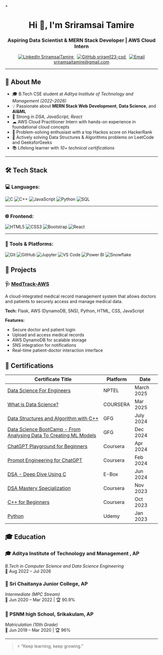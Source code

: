 +<h1 align="center">Hi 👋, I'm Sriramsai Tamire</h1>
<h3 align="center">Aspiring Data Scientist & MERN Stack Developer | AWS Cloud Intern</h3>

<p align="center">
  <a href="https://www.linkedin.com/in/sriramsai-tamire-a9749b277?utm_source=share&utm_campaign=share_via&utm_content=profile&utm_medium=android_app" target="_blank">
    <img alt="LinkedIn" src="https://img.shields.io/badge/LinkedIn-0077B5?style=flat&logo=linkedin&logoColor=white"/>
    <span>SriramsaiTamire</span>
  </a> &nbsp;
  <a href="https://github.com/sriram123-csd" target="_blank">
    <img alt="GitHub" src="https://img.shields.io/badge/GitHub-181717?style=flat&logo=github&logoColor=white"/>
    <span>sriram123-csd</span>
  </a> &nbsp;
  <a href="mailto:sriramsaitamire@gmail.com" target="_blank">
    <img alt="Email" src="https://img.shields.io/badge/Email-D14836?style=flat&logo=gmail&logoColor=white"/>
    <span>sriramsaitamire@gmail.com</span>
  </a>
</p>

---

## 👜 About Me

- 🎓 B.Tech CSE student at *Aditya Institute of Technology and Management (2022–2026)*
- 💡 Passionate about **MERN Stack Web Development**, **Data Science**, and **AI&ML**
- 💪 Strong in *DSA, JavaScript, React*
- ☁ AWS Cloud Practitioner Intern with hands-on experience in foundational cloud concepts
- 🎯 Problem-solving enthusiast with a top Hackos score on HackerRank
- 🧠 Actively solving Data Structures & Algorithms problems on LeetCode and GeeksforGeeks
- 📚 Lifelong learner with *10+ technical certifications*

---

## 🛠️ Tech Stack

### 💻 Languages:
![C](https://img.shields.io/badge/C-00599C?style=for-the-badge&logo=c&logoColor=white)
![C++](https://img.shields.io/badge/C++-00599C?style=for-the-badge&logo=c%2B%2B&logoColor=white)
![JavaScript](https://img.shields.io/badge/JavaScript-F7DF1E?style=for-the-badge&logo=javascript&logoColor=black)
![Python](https://img.shields.io/badge/Python-3776AB?style=for-the-badge&logo=python&logoColor=white)
![SQL](https://img.shields.io/badge/SQL-4479A1?style=for-the-badge&logo=postgresql&logoColor=white)

---

### 🌐 Frontend:
![HTML5](https://img.shields.io/badge/HTML5-E34F26?style=for-the-badge&logo=html5&logoColor=white)
![CSS3](https://img.shields.io/badge/CSS3-1572B6?style=for-the-badge&logo=css3&logoColor=white)
![Bootstrap](https://img.shields.io/badge/Bootstrap-563D7C?style=for-the-badge&logo=bootstrap&logoColor=white)
![React](https://img.shields.io/badge/React-20232A?style=for-the-badge&logo=react&logoColor=61DAFB)

---

### 🧰 Tools & Platforms:
![Git](https://img.shields.io/badge/Git-F05032?style=for-the-badge&logo=git&logoColor=white)
![GitHub](https://img.shields.io/badge/GitHub-181717?style=for-the-badge&logo=github&logoColor=white)
![Jupyter](https://img.shields.io/badge/Jupyter-F37626?style=for-the-badge&logo=jupyter&logoColor=white)
![VS Code](https://img.shields.io/badge/VS_Code-007ACC?style=for-the-badge&logo=visual-studio-code&logoColor=white)
![Power BI](https://img.shields.io/badge/Power%20BI-F2C811?style=for-the-badge&logo=powerbi&logoColor=black)
![Snowflake](https://img.shields.io/badge/Snowflake-56B9EB?style=for-the-badge&logo=snowflake&logoColor=white)

## 🚀 Projects

### 🩺 [MedTrack-AWS](https://github.com/sriram123-csd/MedTrack-AWS.git)
A cloud-integrated medical record management system that allows doctors and patients to securely access and manage medical data.

**Tech:** Flask, AWS (DynamoDB, SNS), Python, HTML, CSS, JavaScript

**Features:**
- Secure doctor and patient login
- Upload and access medical records
- AWS DynamoDB for scalable storage
- SNS integration for notifications
- Real-time patient-doctor interaction interface


## 🪪 Certifications

| Certificate Title                                    | Platform | Date     |
|------------------------------------------------------|----------|----------|
| [Data Science For Engineers](https://1drv.ms/b/c/508ae05691a87cbd/EZd3cXAGBsNHt_0srZrJjY0BTuwUAxBJHEmcnjgvqN8s7g?e=OPbXNk)                       | NPTEL     | March 2025 |
| [What is Data Science?](https://1drv.ms/b/c/508ae05691a87cbd/EXS-BhH693pIkU2OW-FgwjcBgpy8xqHRGEKCxxQK4VZxGA?e=UizteN)                                 | COURSERA    | Mar 2025 |
| [Data Structures and Algorithm with C++](https://1drv.ms/b/c/508ae05691a87cbd/EYHf35zC-01MlVzrm9jm2y0B35tgIyMXOw6odTdaFoYl-A?e=pXBuPh)          | GFG | July 2024 |
| [Data Science BootCamp - From Analysing Data To Creating ML Models](https://1drv.ms/b/c/508ae05691a87cbd/EdTc0QgKbehGl7k9xjD9ZmgBeL9Q1ZneAOYTQQVDfV3yCQ?e=khTL9s)             | GFG | Dec 2024 |
| [ChatGPT Playground for Beginners](#)                | Coursera | Apr 2024 |
| [Prompt Engineering for ChatGPT](#)                  | Coursera | Feb 2024 |
| [DSA - Deep Dive Using C](#)                         | E-Box    | Jun 2024 |
| [DSA Mastery Specialization](#)                      | Coursera | Nov 2023 |
| [C++ for Beginners](#)                               | Coursera | Oct 2023 |
| [Python](#)                                          | Udemy    | Jan 2023 |


## 🎓 Education

### 🎓 Aditya Institute of Technology and Management , AP
*B.Tech in Computer Science and Data Science Engineering*  
📅 Aug 2022 – Jul 2026

### 🏫 Sri Chaitanya Junior College, AP  
*Intermediate (MPC Stream)*  
📅 Jun 2020 – Mar 2022 | 🏆 90.9%

### 🏫 PSNM high School, Srikakulam, AP  
*Matriculation (10th Grade)*  
📅 Jun 2019 – Mar 2020 | 🏆 96%

---

> ⚡ “Keep learning, keep growing.”
